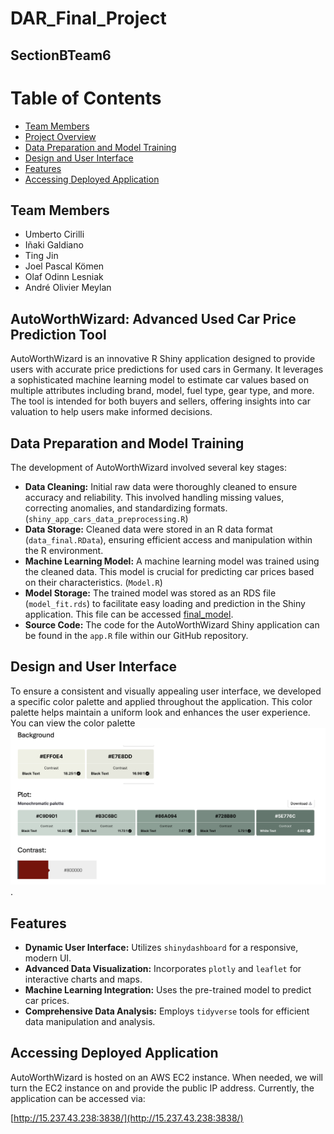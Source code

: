 # DAR_Final_Project
## SectionBTeam6

# Table of Contents
- [Team Members](#team-members)
- [Project Overview](#autoworthwizard-advanced-used-car-price-prediction-tool)
- [Data Preparation and Model Training](#data-preparation-and-model-training)
- [Design and User Interface](#design-and-user-interface)
- [Features](#features)
- [Accessing Deployed Application](#accessing-deployed-application)


## Team Members
- Umberto Cirilli
- Iñaki Galdiano
- Ting Jin
- Joel Pascal Kömen
- Olaf Odinn Lesniak
- André Olivier Meylan

## AutoWorthWizard: Advanced Used Car Price Prediction Tool

AutoWorthWizard is an innovative R Shiny application designed to provide users with accurate price predictions for used cars in Germany. It leverages a sophisticated machine learning model to estimate car values based on multiple attributes including brand, model, fuel type, gear type, and more. The tool is intended for both buyers and sellers, offering insights into car valuation to help users make informed decisions.

## Data Preparation and Model Training

The development of AutoWorthWizard involved several key stages:
- **Data Cleaning:** Initial raw data were thoroughly cleaned to ensure accuracy and reliability. This involved handling missing values, correcting anomalies, and standardizing formats.(`shiny_app_cars_data_preprocessing.R`)
- **Data Storage:** Cleaned data were stored in an R data format (`data_final.RData`), ensuring efficient access and manipulation within the R environment.
- **Machine Learning Model:** A machine learning model was trained using the cleaned data. This model is crucial for predicting car prices based on their characteristics. (`Model.R`)
- **Model Storage:** The trained model was stored as an RDS file (`model_fit.rds`) to facilitate easy loading and prediction in the Shiny application. This file can be accessed [final_model](https://urledu-my.sharepoint.com/:u:/g/personal/ting_jin_esade_edu/EcY7v9JgSdJBmc6ELRSuZO4B_23UdRMagnCirThU98QYmw?e=aNqyoV).
- **Source Code:** The code for the AutoWorthWizard Shiny application can be found in the `app.R` file within our GitHub repository.

## Design and User Interface

To ensure a consistent and visually appealing user interface, we developed a specific color palette and applied throughout the application. This color palette helps maintain a uniform look and enhances the user experience. You can view the color palette ![color/palette](https://github.com/tingjintj/Team6/blob/main/color-palette.png).

## Features

- **Dynamic User Interface:** Utilizes `shinydashboard` for a responsive, modern UI.
- **Advanced Data Visualization:** Incorporates `plotly` and `leaflet` for interactive charts and maps.
- **Machine Learning Integration:** Uses the pre-trained model to predict car prices.
- **Comprehensive Data Analysis:** Employs `tidyverse` tools for efficient data manipulation and analysis.

## Accessing Deployed Application

AutoWorthWizard is hosted on an AWS EC2 instance. When needed, we will turn the EC2 instance on and provide the public IP address. Currently, the application can be accessed via:

[http://15.237.43.238:3838/](http://15.237.43.238:3838/)
